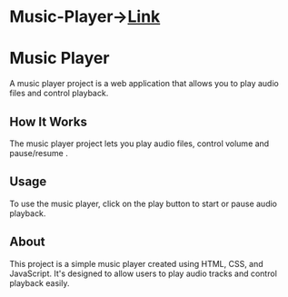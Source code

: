 # Music-Player->[Link](https://heartfelt-song.netlify.app/)
<!DOCTYPE html>
<html>
<head>
   
</head>
<body>
    <h1>Music Player</h1>
    <p>A music player project is a web application that allows you to play audio files and control playback.</p>
  
   <h2>How It Works</h2>
    <p>The music player project lets you play audio files, control volume and pause/resume . </p>

   <h2>Usage</h2>
    <p>To use the music player, click on the play button to start or pause audio playback.</p>

   <h2>About</h2>
    <p>This project is a simple music player created using HTML, CSS, and JavaScript. It's designed to allow users to play audio tracks and control playback easily.</p>

   
</body>
</html>

